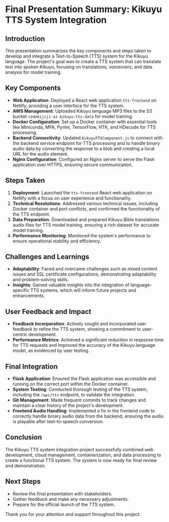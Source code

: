 # Final Presentation Summary: Kikuyu TTS System Integration

## Introduction
This presentation summarizes the key components and steps taken to develop and integrate a Text-to-Speech (TTS) system for the Kikuyu language. The project's goal was to create a TTS system that can translate text into spoken Kikuyu, focusing on translations, voiceovers, and data analysis for model training.

## Key Components
- **Web Application**: Deployed a React web application `tts-frontend` on Netlify, providing a user interface for the TTS system.
- **AWS Management**: Uploaded Kikuyu language MP3 files to the S3 bucket `codekijiji-ai-kikuyu-tts-data` for model training.
- **Docker Configuration**: Set up a Docker container with essential tools like Miniconda, MFA, Pynini, TensorFlow, HTK, and HDecode for TTS processing.
- **Backend Connectivity**: Updated `KikuyuTTSComponent.js` to connect with the backend service endpoint for TTS processing and to handle binary audio data by converting the response to a blob and creating a local URL for the audio element.
- **Nginx Configuration**: Configured an Nginx server to serve the Flask application over HTTPS, ensuring secure communication.

## Steps Taken
1. **Deployment**: Launched the `tts-frontend` React web application on Netlify with a focus on user experience and functionality.
2. **Technical Resolutions**: Addressed various technical issues, including Docker container and port conflicts, and confirmed the functionality of the TTS endpoint.
3. **Data Preparation**: Downloaded and prepared Kikuyu Bible translations audio files for TTS model training, ensuring a rich dataset for accurate model training.
4. **Performance Monitoring**: Monitored the system's performance to ensure operational stability and efficiency.

## Challenges and Learnings
- **Adaptability**: Faced and overcame challenges such as mixed content issues and SSL certificate configurations, demonstrating adaptability and problem-solving skills.
- **Insights**: Gained valuable insights into the integration of language-specific TTS systems, which will inform future projects and enhancements.

## User Feedback and Impact
- **Feedback Incorporation**: Actively sought and incorporated user feedback to refine the TTS system, showing a commitment to user-centric development.
- **Performance Metrics**: Achieved a significant reduction in response time for TTS requests and improved the accuracy of the Kikuyu language model, as evidenced by user testing.

## Final Integration
- **Flask Application**: Ensured the Flask application was accessible and running on the correct port within the Docker container.
- **System Testing**: Conducted thorough testing of the TTS system, including the `/api/tts` endpoint, to validate the integration.
- **Git Management**: Made frequent commits to track changes and maintain a clear history of the project's development.
- **Frontend Audio Handling**: Implemented a fix in the frontend code to correctly handle binary audio data from the backend, ensuring the audio is playable after text-to-speech conversion.

## Conclusion
The Kikuyu TTS system integration project successfully combined web development, cloud management, containerization, and data processing to create a functional TTS system. The system is now ready for final review and demonstration.

## Next Steps
- Review the final presentation with stakeholders.
- Gather feedback and make any necessary adjustments.
- Prepare for the official launch of the TTS system.

Thank you for your attention and support throughout this project.
